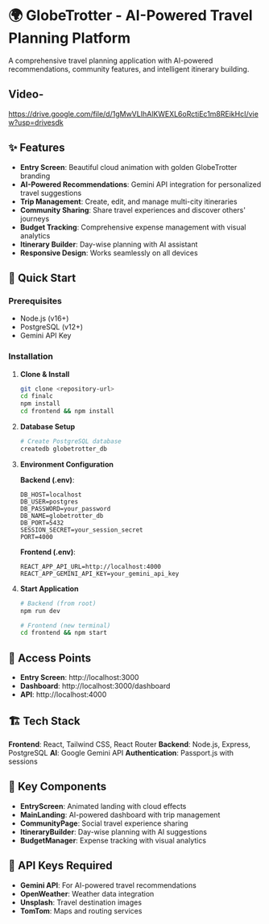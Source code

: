 # 🌍 GlobeTrotter - AI-Powered Travel Planning Platform

A comprehensive travel planning application with AI-powered recommendations, community features, and intelligent itinerary building.


## Video-
https://drive.google.com/file/d/1gMwVLIhAlKWEXL6oRctiEc1m8REikHcI/view?usp=drivesdk

## ✨ Features

- **Entry Screen**: Beautiful cloud animation with golden GlobeTrotter branding
- **AI-Powered Recommendations**: Gemini API integration for personalized travel suggestions
- **Trip Management**: Create, edit, and manage multi-city itineraries
- **Community Sharing**: Share travel experiences and discover others' journeys
- **Budget Tracking**: Comprehensive expense management with visual analytics
- **Itinerary Builder**: Day-wise planning with AI assistant
- **Responsive Design**: Works seamlessly on all devices

## 🚀 Quick Start

### Prerequisites
- Node.js (v16+)
- PostgreSQL (v12+)
- Gemini API Key

### Installation

1. **Clone & Install**
   ```bash
   git clone <repository-url>
   cd finalc
   npm install
   cd frontend && npm install
   ```

2. **Database Setup**
   ```bash
   # Create PostgreSQL database
   createdb globetrotter_db
   ```

3. **Environment Configuration**
   
   **Backend (.env)**:
   ```env
   DB_HOST=localhost
   DB_USER=postgres
   DB_PASSWORD=your_password
   DB_NAME=globetrotter_db
   DB_PORT=5432
   SESSION_SECRET=your_session_secret
   PORT=4000
   ```
   
   **Frontend (.env)**:
   ```env
   REACT_APP_API_URL=http://localhost:4000
   REACT_APP_GEMINI_API_KEY=your_gemini_api_key
   ```

4. **Start Application**
   ```bash
   # Backend (from root)
   npm run dev
   
   # Frontend (new terminal)
   cd frontend && npm start
   ```

## 🎯 Access Points

- **Entry Screen**: http://localhost:3000
- **Dashboard**: http://localhost:3000/dashboard
- **API**: http://localhost:4000

## 🏗️ Tech Stack

**Frontend**: React, Tailwind CSS, React Router
**Backend**: Node.js, Express, PostgreSQL
**AI**: Google Gemini API
**Authentication**: Passport.js with sessions

## 📱 Key Components

- **EntryScreen**: Animated landing with cloud effects
- **MainLanding**: AI-powered dashboard with trip management
- **CommunityPage**: Social travel experience sharing
- **ItineraryBuilder**: Day-wise planning with AI suggestions
- **BudgetManager**: Expense tracking with visual analytics

## 🔑 API Keys Required

- **Gemini API**: For AI-powered travel recommendations
- **OpenWeather**: Weather data integration
- **Unsplash**: Travel destination images
- **TomTom**: Maps and routing services

